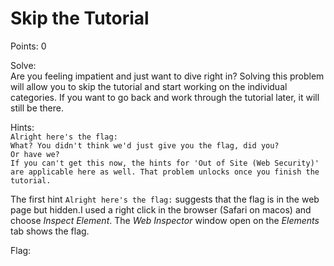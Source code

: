 # Skip the Tutorial

Points: 0

Solve:\
Are you feeling impatient and just want to dive right in? Solving this problem will allow you to skip the tutorial and start working on the individual categories. If you want to go back and work through the tutorial later, it will still be there.

Hints:\
`Alright here's the flag:`\
`What? You didn't think we'd just give you the flag, did you?`\
`Or have we?`\
`If you can't get this now, the hints for 'Out of Site (Web Security)' are applicable here as well. That problem unlocks once you finish the tutorial.`

The first hint `Alright here's the flag:` suggests that the flag is in the web page but hidden.I used a right click in the browser (Safari on macos) and choose _Inspect Element_. The _Web Inspector_ window open on the _Elements_ tab shows the flag.

Flag: <!-- ACI{sudo_unlock_aacs4} -->
